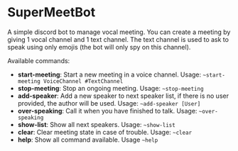 # SuperMeetBot
A simple discord bot to manage vocal meeting. You can create a meeting by giving 1 vocal channel and 1 text channel. The text channel is used to ask to speak using only emojis (the bot will only spy on this channel).

Available commands:
* **start-meeting**: Start a new meeting in a voice channel. Usage: `~start-meeting VoiceChannel #TextChannel`
* **stop-meeting**: Stop an ongoing meeting. Usage: `~stop-meeting`
* **add-speaker**: Add a new speaker to next speaker list, if there is no user provided, the author will be used. Usage: `~add-speaker [User]`
* **over-speaking**: Call it when you have finished to talk. Usage: `~over-speaking`
* **show-list**: Show all next speakers. Usage: `~show-list`
* **clear**: Clear meeting state in case of trouble. Usage: `~clear`
* **help**: Show all command available. Usage `~help`
